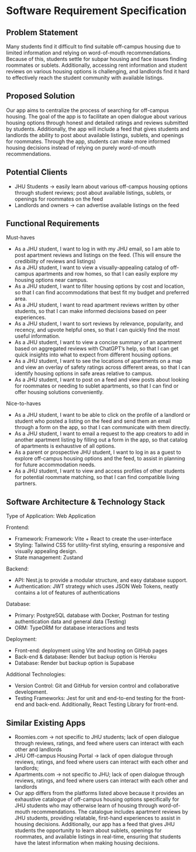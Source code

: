 # Software Requirement Specification

## Problem Statement
Many students find it difficult to find suitable off-campus housing due to limited information and relying on word-of-mouth recommendations. Because of this, students settle for subpar housing and face issues finding roommates or sublets. Additionally, accessing rent information and student reviews on various housing options is challenging, and landlords find it hard to effectively reach the student community with available listings.


## Proposed Solution
Our app aims to centralize the process of searching for off-campus housing. The goal of the app is to facilitate an open dialogue about various housing options through honest and detailed ratings and reviews submitted by students. Additionally, the app will include a feed that gives students and landlords the ability to post about available listings, sublets, and openings for roommates. Through the app, students can make more informed housing decisions instead of relying on purely word-of-mouth recommendations.

## Potential Clients
- JHU Students → easily learn about various off-campus housing options through student reviews; post about available listings, sublets, or openings for roommates on the feed
- Landlords and owners → can advertise available listings on the feed


## Functional Requirements

Must-haves

- As a JHU student, I want to log in with my JHU email, so I am able to post apartment reviews and listings on the feed. (This will ensure the credibility of reviews and listings)
- As a JHU student, I want to view a visually-appealing catalog of off-campus apartments and row homes, so that I can easily explore my housing options near campus.
- As a JHU student, I want to filter housing options by cost and location, so that I can find accommodations that best fit my budget and preferred area.
- As a JHU student, I want to read apartment reviews written by other students, so that I can make informed decisions based on peer experiences.
- As a JHU student, I want to sort reviews by relevance, popularity, and recency, and upvote helpful ones, so that I can quickly find the most useful information.
- As a JHU student, I want to view a concise summary of an apartment based on aggregated reviews with ChatGPT’s help, so that I can get quick insights into what to expect from different housing options.
- As a JHU student, I want to see the locations of apartments on a map and view an overlay of safety ratings across different areas, so that I can identify housing options in safe areas relative to campus.
- As a JHU student, I want to post on a feed and view posts about looking for roommates or needing to sublet apartments, so that I can find or offer housing solutions conveniently.

Nice-to-haves

- As a JHU student, I want to be able to click on the profile of a landlord or student who posted a listing on the feed and send them an email through a form on the app, so that I can communicate with them directly.
- As a JHU student, I want to email a request to the app creators to add in another apartment listing by filling out a form in the app, so that catalog of apartments is exhaustive of all options.
- As a parent or prospective JHU student, I want to log in as a guest to explore off-campus housing options and the feed, to assist in planning for future accommodation needs.
- As a JHU student, I want to view and access profiles of other students for potential roommate matching, so that I can find compatible living partners.

## Software Architecture & Technology Stack

Type of Application: Web Application

Frontend:
- Framework: Framework: Vite + React to create the user-interface
- Styling: Tailwind CSS for utility-first styling, ensuring a responsive and visually appealing design.
- State management: Zustand

Backend:
- API: Nest.js to provide a modular structure, and easy database support.
- Authentication: JWT strategy which uses JSON Web Tokens, neatly contains a lot of features of authentications

Database:
- Primary: PostgreSQL database with Docker, Postman for testing authentication data and general data (Testing)
- ORM: TypeORM for database interactions and tests
  
Deployment:
- Front-end: deployment using Vite and hosting on GitHub pages
- Back-end & database: Render but backup option is Heroku
- Database: Render but backup option is Supabase

Additional Technologies:
- Version Control: Git and GitHub for version control and collaborative development.
- Testing Frameworks: Jest for unit and end-to-end testing for the front-end and back-end. Additionally, React Testing Library for front-end.


## Similar Existing Apps

- Roomies.com → not specific to JHU students; lack of open dialogue through reviews, ratings, and feed where users can interact with each other and landlords
- JHU Off-campus Housing Portal → lack of open dialogue through reviews, ratings, and feed where users can interact with each other and landlords;
- Apartments.com → not specific to JHU; lack of open dialogue through reviews, ratings, and feed where users can interact with each other and landlords
- Our app differs from the platforms listed above because it provides an exhaustive catalogue of off-campus housing options specifically for JHU students who may otherwise learn of housing through word-of-mouth recommendations. The catalogue includes apartment reviews by JHU students, providing relatable, first-hand experiences to assist in housing decisions. Additionally, our app has a feed that gives JHU students the opportunity to learn about sublets, openings for roommates, and available listings in real-time, ensuring that students have the latest information when making housing decisions.
